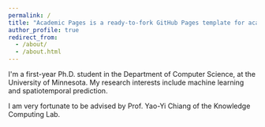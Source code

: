 ```yaml
---
permalink: /
title: "Academic Pages is a ready-to-fork GitHub Pages template for academic personal websites"
author_profile: true
redirect_from: 
  - /about/
  - /about.html
---
```


I'm a first-year Ph.D. student in the Department of Computer Science, at the University of Minnesota. My research interests include machine learning and spatiotemporal prediction.

I am very fortunate to be advised by Prof. Yao-Yi Chiang of the Knowledge Computing Lab.
